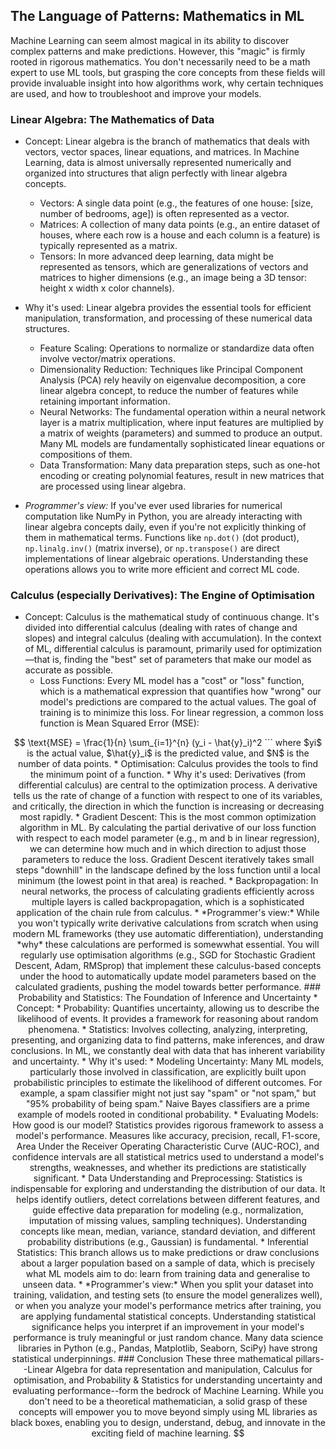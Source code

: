 
## The Language of Patterns: Mathematics in ML

Machine Learning can seem almost magical in its ability to discover complex patterns and make
predictions. However, this "magic" is firmly rooted in rigorous mathematics. You don't necessarily
need to be a math expert to use ML tools, but grasping the core concepts from these fields will
provide invaluable insight into how algorithms work, why certain techniques are used, and how
to troubleshoot and improve your models.


### Linear Algebra: The Mathematics of Data

* Concept: Linear algebra is the branch of mathematics that deals with vectors, vector spaces,
  linear equations, and matrices. In Machine Learning, data is almost universally represented
  numerically and organized into structures that align perfectly with linear algebra concepts.  
  * Vectors: A single data point (e.g., the features of one house: \[size, number of bedrooms,
    age\]) is often represented as a vector.  
  * Matrices: A collection of many data points (e.g., an entire dataset of houses, where each
    row is a house and each column is a feature) is typically represented as a matrix.  
  * Tensors: In more advanced deep learning, data might be represented as tensors, which are
    generalizations of vectors and matrices to higher dimensions (e.g., an image being a 3D
    tensor: height x width x color channels).  

* Why it's used: Linear algebra provides the essential tools for efficient manipulation,
  transformation, and processing of these numerical data structures.  
  * Feature Scaling: Operations to normalize or standardize data often involve vector/matrix
    operations.  
  * Dimensionality Reduction: Techniques like Principal Component Analysis (PCA) rely heavily
    on eigenvalue decomposition, a core linear algebra concept, to reduce the number of features
    while retaining important information.  
  * Neural Networks: The fundamental operation within a neural network layer is a matrix
    multiplication, where input features are multiplied by a matrix of weights (parameters)
    and summed to produce an output. Many ML models are fundamentally sophisticated linear
    equations or compositions of them.  
  * Data Transformation: Many data preparation steps, such as one-hot encoding or creating
    polynomial features, result in new matrices that are processed using linear algebra.  

* *Programmer's view:* If you've ever used libraries for numerical computation like NumPy in Python,
  you are already interacting with linear algebra concepts daily, even if you're not explicitly
  thinking of them in mathematical terms. Functions like `np.dot()` (dot product), `np.linalg.inv()`
  (matrix inverse), or `np.transpose()` are direct implementations of linear algebraic operations.
  Understanding these operations allows you to write more efficient and correct ML code.


### Calculus (especially Derivatives): The Engine of Optimisation

* Concept: Calculus is the mathematical study of continuous change. It's divided into differential
  calculus (dealing with rates of change and slopes) and integral calculus (dealing with accumulation).
  In the context of ML, differential calculus is paramount, primarily used for optimization—that is,
  finding the "best" set of parameters that make our model as accurate as possible.  
  * Loss Functions: Every ML model has a "cost" or "loss" function, which is a mathematical expression
    that quantifies how "wrong" our model's predictions are compared to the actual values. The goal
    of training is to minimize this loss. For linear regression, a common loss function is Mean Squared
    Error (MSE):  
```math
    \text{MSE} = \frac{1}{n} \sum_{i=1}^{n} (y_i - \hat{y}_i)^2
```  where $yi$​ is the actual value, $\hat{y}_i$​ is the predicted value, and $N$ is the number of data points.  
  * Optimisation: Calculus provides the tools to find the minimum point of a function.  

* Why it's used: Derivatives (from differential calculus) are central to the optimization process.
  A derivative tells us the rate of change of a function with respect to one of its variables, and
  critically, the direction in which the function is increasing or decreasing most rapidly.  
  * Gradient Descent: This is the most common optimization algorithm in ML. By calculating the partial
    derivative of our loss function with respect to each model parameter (e.g., m and b in linear
    regression), we can determine how much and in which direction to adjust those parameters to
    reduce the loss. Gradient Descent iteratively takes small steps "downhill" in the landscape
    defined by the loss function until a local minimum (the lowest point in that area) is reached.  
  * Backpropagation: In neural networks, the process of calculating gradients efficiently across
    multiple layers is called backpropagation, which is a sophisticated application of the chain
    rule from calculus.  

* *Programmer's view:* While you won't typically write derivative calculations from scratch when
  using modern ML frameworks (they use automatic differentiation), understanding *why* these calculations
  are performed is somewwhat essential. You will regularly use optimisation algorithms (e.g., SGD for
  Stochastic Gradient Descent, Adam, RMSprop) that implement these calculus-based concepts under the
  hood to automatically update model parameters based on the calculated gradients, pushing the model
  towards better performance.


### Probability and Statistics: The Foundation of Inference and Uncertainty

* Concept:  
  * Probability: Quantifies uncertainty, allowing us to describe the likelihood of events. It provides
    a framework for reasoning about random phenomena.  
  * Statistics: Involves collecting, analyzing, interpreting, presenting, and organizing data to find
    patterns, make inferences, and draw conclusions. In ML, we constantly deal with data that has inherent
    variability and uncertainty.  

* Why it's used:  
  * Modeling Uncertainty: Many ML models, particularly those involved in classification, are explicitly
    built upon probabilistic principles to estimate the likelihood of different outcomes. For example,
    a spam classifier might not just say "spam" or "not spam," but "95% probability of being spam."
    Naive Bayes classifiers are a prime example of models rooted in conditional probability.  
  * Evaluating Models: How good is our model? Statistics provides rigorous framework to assess a model's
    performance. Measures like accuracy, precision, recall, F1-score, Area Under the Receiver Operating
    Characteristic Curve (AUC-ROC), and confidence intervals are all statistical metrics used to understand
    a model's strengths, weaknesses, and whether its predictions are statistically significant.  
  * Data Understanding and Preprocessing: Statistics is indispensable for exploring and understanding
    the distribution of our data. It helps identify outliers, detect correlations between different
    features, and guide effective data preparation for modeling (e.g., normalization, imputation of
    missing values, sampling techniques). Understanding concepts like mean, median, variance, standard
    deviation, and different probability distributions (e.g., Gaussian) is fundamental.  
  * Inferential Statistics: This branch allows us to make predictions or draw conclusions about a larger
    population based on a sample of data, which is precisely what ML models aim to do: learn from training
    data and generalise to unseen data.  

* *Programmer's view:* When you split your dataset into training, validation, and testing sets (to ensure
  the model generalizes well), or when you analyze your model's performance metrics after training, you
  are applying fundamental statistical concepts. Understanding statistical significance helps you interpret
  if an improvement in your model's performance is truly meaningful or just random chance. Many data science
  libraries in Python (e.g., Pandas, Matplotlib, Seaborn, SciPy) have strong statistical underpinnings.


### Conclusion

These three mathematical pillars--Linear Algebra for data representation and manipulation,
Calculus for optimisation, and Probability & Statistics for understanding uncertainty and
evaluating performance--form the bedrock of Machine Learning. While you don't need to be a
theoretical mathematician, a solid grasp of these concepts will empower you to move beyond
simply using ML libraries as black boxes, enabling you to design, understand, debug, and
innovate in the exciting field of machine learning.